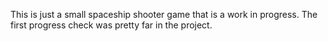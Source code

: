 This is just a small spaceship shooter game that is a work in progress. The first progress check was pretty far in the project.
